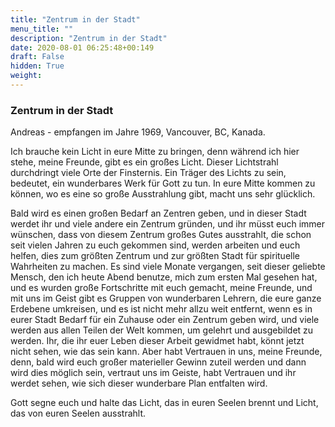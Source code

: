 ```yaml
---
title: "Zentrum in der Stadt"
menu_title: ""
description: "Zentrum in der Stadt"
date: 2020-08-01 06:25:48+00:149
draft: False
hidden: True
weight:
---
```

### Zentrum in der Stadt

Andreas - empfangen im Jahre 1969, Vancouver, BC, Kanada.

Ich brauche kein Licht in eure Mitte zu bringen, denn während ich hier stehe, meine Freunde, gibt es ein großes Licht. Dieser Lichtstrahl durchdringt viele Orte der Finsternis. Ein Träger des Lichts zu sein, bedeutet, ein wunderbares Werk für Gott zu tun. In eure Mitte kommen zu können, wo es eine so große Ausstrahlung gibt, macht uns sehr glücklich.

Bald wird es einen großen Bedarf an Zentren geben, und in dieser Stadt werdet ihr und viele andere ein Zentrum gründen, und ihr müsst euch immer wünschen, dass von diesem Zentrum großes Gutes ausstrahlt, die schon seit vielen Jahren zu euch gekommen sind, werden arbeiten und euch helfen, dies zum größten Zentrum und zur größten Stadt für spirituelle Wahrheiten zu machen. Es sind viele Monate vergangen, seit dieser geliebte Mensch, den ich heute Abend benutze, mich zum ersten Mal gesehen hat, und es wurden große Fortschritte mit euch gemacht, meine Freunde, und mit uns im Geist gibt es Gruppen von wunderbaren Lehrern, die eure ganze Erdebene umkreisen, und es ist nicht mehr allzu weit entfernt, wenn es in eurer Stadt Bedarf für ein Zuhause oder ein Zentrum geben wird, und viele werden aus allen Teilen der Welt kommen, um gelehrt und ausgebildet zu werden. Ihr, die ihr euer Leben dieser Arbeit gewidmet habt, könnt jetzt nicht sehen, wie das sein kann. Aber habt Vertrauen in uns, meine Freunde, denn, bald wird euch großer materieller Gewinn zuteil werden und dann wird dies möglich sein, vertraut uns im Geiste, habt Vertrauen und ihr werdet sehen, wie sich dieser wunderbare Plan entfalten wird.

Gott segne euch und halte das Licht, das in euren Seelen brennt und Licht, das von euren Seelen ausstrahlt.
